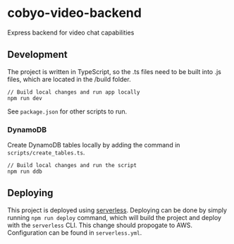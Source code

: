 # cobyo-video-backend
Express backend for video chat capabilities

## Development
The project is written in TypeScript, so the .ts files need to be built into .js files, which are located in the /build folder.
```
// Build local changes and run app locally
npm run dev
```

See `package.json` for other scripts to run.

### DynamoDB
Create DynamoDB tables locally by adding the command in `scripts/create_tables.ts`.
```
// Build local changes and run the script
npm run ddb
```

## Deploying
This project is deployed using [serverless](https://dashboard.serverless.com/tenants/alexchou94/applications/). Deploying can be done by simply running `npm run deploy` command, which will build the project and deploy with the `serverless` CLI. This change should propogate to AWS. Configuration can be found in `serverless.yml`.
